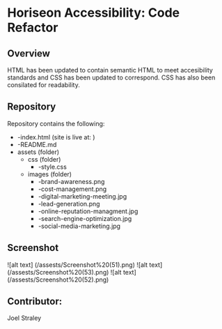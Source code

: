 # Horiseon Accessibility: Code Refactor 

## Overview

HTML has been updated to contain semantic HTML to meet accesibility standards and CSS has been updated to correspond. CSS has also been consilated for readability. 

## Repository

Repository contains the following: 

* -index.html (site is live at: )
* -README.md
* assets (folder)
  * css (folder)
      * -style.css 
  * images (folder)
    * -brand-awareness.png
    * -cost-management.png
    * -digital-marketing-meeting.jpg
    * -lead-generation.png
    * -online-reputation-managment.jpg
    * -search-engine-optimization.jpg
    * -social-media-marketing.jpg

## Screenshot

![alt text] (/assests/Screenshot%20(51).png)
![alt text] (/assests/Screenshot%20(53).png)
![alt text] (/assests/Screenshot%20(52).png)


## Contributor: 
Joel Straley